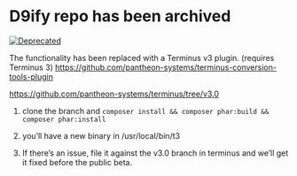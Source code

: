 # D9ify repo has been archived

[![Deprecated](https://img.shields.io/badge/Pantheon-Deprecated-yellow?logo=pantheon&color=FFDC28)](https://pantheon.io/docs/oss-support-levels#deprecated)

The functionality has been replaced with a Terminus v3 plugin. (requires Terminus 3) 
https://github.com/pantheon-systems/terminus-conversion-tools-plugin

https://github.com/pantheon-systems/terminus/tree/v3.0

1. clone the branch and `composer install && composer phar:build && composer phar:install`

2. you’ll have a new binary in /usr/local/bin/t3

3. If there’s an issue, file it against the v3.0 branch in terminus and we’ll get it fixed before the public beta.

